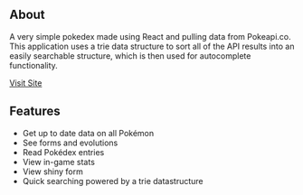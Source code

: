 ## About

A very simple pokedex made using React and pulling data from Pokeapi.co. This application uses a trie data structure to sort all of the API results into an easily searchable structure, which is then used for autocomplete functionality.

[Visit Site](https://verysimplepokedex.netlify.app/)

## Features

- Get up to date data on all Pokémon
- See forms and evolutions
- Read Pokédex entries
- View in-game stats
- View shiny form
- Quick searching powered by a trie datastructure
